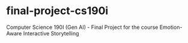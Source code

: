 # final-project-cs190i
Computer Science 190I (Gen AI) - Final Project for the course Emotion-Aware Interactive Storytelling 

